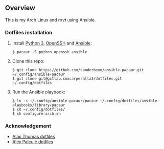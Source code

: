 ## Overview

This is my Arch Linux and rxvt using Ansible.

### Dotfiles installation

1. Install [Python 3](https://wiki.archlinux.org/index.php/Python), [OpenSSH](https://wiki.archlinux.org/index.php/Secure_Shell) and [Ansible](https://wiki.archlinux.org/index.php/Ansible):

    ```
    $ pacaur -S python openssh ansible
    ```

2. Clone this repo:

    ```
    $ git clone https://github.com/sanderboom/ansible-pacaur.git ~/.config/ansible-pacaur
    $ git clone git@gitlab.com:arperalta3/dotfiles.git ~/.config/dotfiles
    ```

3. Run the Ansible playbook:

    ```
    $ ln -s ~/.config/ansible-pacaur/pacaur ~/.config/dotfiles/ansible-playbooks/library/pacaur
    $ cd ~/.config/dotfiles/
    $ sh configure-arch.sh
    ```

### Acknowledgement

- [Alan Thomas dotfiles](https://github.com/alanctkc/dotfiles)
- [Alex Palcuie dotfiles](https://github.com/palcu/dotfiles)
